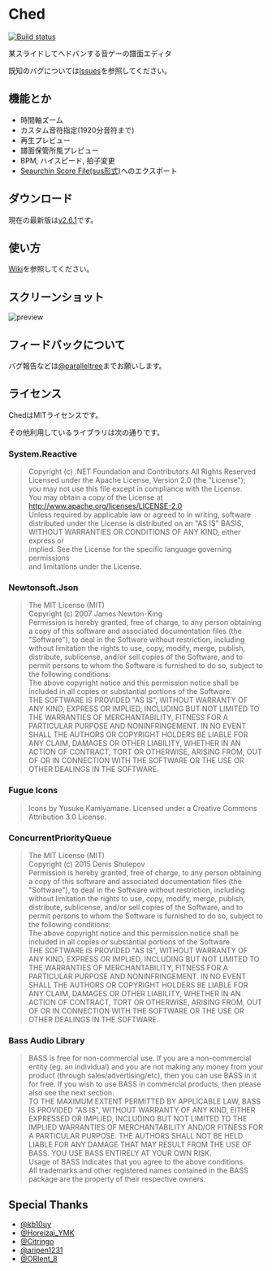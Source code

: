 # Ched

[![Build status](https://ci.appveyor.com/api/projects/status/pq1lght43m7ytlv1?svg=true)](https://ci.appveyor.com/project/paralleltree/ched)

某スライドしてヘドバンする音ゲーの譜面エディタ

既知のバグについては[Issues](https://github.com/paralleltree/Ched/issues)を参照してください。

## 機能とか

  * 時間軸ズーム
  * カスタム音符指定(1920分音符まで)
  * 再生プレビュー
  * 譜面保管所風プレビュー
  * BPM, ハイスピード, 拍子変更
  * [Seaurchin Score File(sus形式)](https://seaurchin.kb10uy.org)へのエクスポート

## ダウンロード

現在の最新版は[v2.6.1](https://github.com/paralleltree/Ched/releases)です。

## 使い方

[Wiki](https://github.com/paralleltree/Ched/wiki)を参照してください。

## スクリーンショット

![preview](https://user-images.githubusercontent.com/7324519/36943885-93922e32-1fd4-11e8-9042-688d36288a03.png)

## フィードバックについて
バグ報告などは[@paralleltree](https://twitter.com/paralleltree)までお願いします。

## ライセンス
ChedはMITライセンスです。

その他利用しているライブラリは次の通りです。

### System.Reactive
> Copyright (c) .NET Foundation and Contributors All Rights Reserved  
Licensed under the Apache License, Version 2.0 (the "License");  
you may not use this file except in compliance with the License.  
You may obtain a copy of the License at  
http://www.apache.org/licenses/LICENSE-2.0  
Unless required by applicable law or agreed to in writing, software  
distributed under the License is distributed on an "AS IS" BASIS,  
WITHOUT WARRANTIES OR CONDITIONS OF ANY KIND, either express or  
implied. See the License for the specific language governing permissions  
and limitations under the License.

### Newtonsoft.Json
> The MIT License (MIT)  
Copyright (c) 2007 James Newton-King  
Permission is hereby granted, free of charge, to any person obtaining a copy of this software and associated documentation files (the "Software"), to deal in the Software without restriction, including without limitation the rights to use, copy, modify, merge, publish, distribute, sublicense, and/or sell copies of the Software, and to permit persons to whom the Software is furnished to do so, subject to the following conditions:  
The above copyright notice and this permission notice shall be included in all copies or substantial portions of the Software.  
THE SOFTWARE IS PROVIDED "AS IS", WITHOUT WARRANTY OF ANY KIND, EXPRESS OR IMPLIED, INCLUDING BUT NOT LIMITED TO THE WARRANTIES OF MERCHANTABILITY, FITNESS FOR A PARTICULAR PURPOSE AND NONINFRINGEMENT. IN NO EVENT SHALL THE AUTHORS OR COPYRIGHT HOLDERS BE LIABLE FOR ANY CLAIM, DAMAGES OR OTHER LIABILITY, WHETHER IN AN ACTION OF CONTRACT, TORT OR OTHERWISE, ARISING FROM, OUT OF OR IN CONNECTION WITH THE SOFTWARE OR THE USE OR OTHER DEALINGS IN THE SOFTWARE.

### Fugue Icons
> Icons by Yusuke Kamiyamane. Licensed under a Creative Commons Attribution 3.0 License.

### ConcurrentPriorityQueue
> The MIT License (MIT)  
Copyright (c) 2015 Denis Shulepov  
Permission is hereby granted, free of charge, to any person obtaining a copy of this software and associated documentation files (the "Software"), to deal in the Software without restriction, including without limitation the rights to use, copy, modify, merge, publish, distribute, sublicense, and/or sell copies of the Software, and to permit persons to whom the Software is furnished to do so, subject to the following conditions:  
The above copyright notice and this permission notice shall be included in all copies or substantial portions of the Software.  
THE SOFTWARE IS PROVIDED "AS IS", WITHOUT WARRANTY OF ANY KIND, EXPRESS OR IMPLIED, INCLUDING BUT NOT LIMITED TO THE WARRANTIES OF MERCHANTABILITY, FITNESS FOR A PARTICULAR PURPOSE AND NONINFRINGEMENT. IN NO EVENT SHALL THE AUTHORS OR COPYRIGHT HOLDERS BE LIABLE FOR ANY CLAIM, DAMAGES OR OTHER LIABILITY, WHETHER IN AN ACTION OF CONTRACT, TORT OR OTHERWISE, ARISING FROM, OUT OF OR IN CONNECTION WITH THE SOFTWARE OR THE USE OR OTHER DEALINGS IN THE SOFTWARE.

### Bass Audio Library
> BASS is free for non-commercial use. If you are a non-commercial entity
(eg. an individual) and you are not making any money from your product
(through sales/advertising/etc), then you can use BASS in it for free.
If you wish to use BASS in commercial products, then please also see the
next section.  
TO THE MAXIMUM EXTENT PERMITTED BY APPLICABLE LAW, BASS IS PROVIDED
"AS IS", WITHOUT WARRANTY OF ANY KIND, EITHER EXPRESSED OR IMPLIED,
INCLUDING BUT NOT LIMITED TO THE IMPLIED WARRANTIES OF MERCHANTABILITY
AND/OR FITNESS FOR A PARTICULAR PURPOSE. THE AUTHORS SHALL NOT BE HELD
LIABLE FOR ANY DAMAGE THAT MAY RESULT FROM THE USE OF BASS. YOU USE
BASS ENTIRELY AT YOUR OWN RISK.  
Usage of BASS indicates that you agree to the above conditions.  
All trademarks and other registered names contained in the BASS  
package are the property of their respective owners.

## Special Thanks
  * [@kb10uy](https://twitter.com/kb10uy)
  * [@Horeizai_YMK](https://twitter.com/Horeizai_YMK)
  * [@Citringo](https://github.com/Citringo)
  * [@aripen1231](https://twitter.com/aripen1231)
  * [@ORIent_8](https://twitter.com/ORIent_8)
